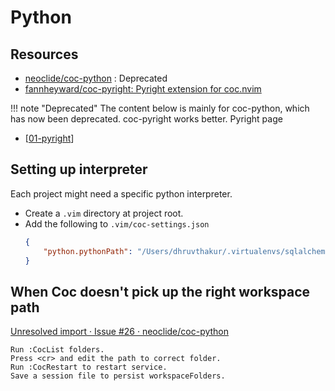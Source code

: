 Python
===

Resources
----
- [neoclide/coc-python](https://github.com/neoclide/coc-python) : Deprecated
- [fannheyward/coc-pyright: Pyright extension for
    coc.nvim](https://github.com/fannheyward/coc-pyright)


!!! note "Deprecated"
    The content below is mainly for coc-python, which has now been deprecated.
    coc-pyright works better. Pyright page
- [[01-pyright]]


Setting up interpreter
---
Each project might need a specific python interpreter.

- Create a `.vim` directory at project root.
- Add the following to `.vim/coc-settings.json`
    ```json
    {
        "python.pythonPath": "/Users/dhruvthakur/.virtualenvs/sqlalchemy/bin/python"
    }
    ```


When Coc doesn't pick up the right workspace path
---

[Unresolved import · Issue #26 · neoclide/coc-python](https://github.com/neoclide/coc-python/issues/26)

```
Run :CocList folders.
Press <cr> and edit the path to correct folder.
Run :CocRestart to restart service.
Save a session file to persist workspaceFolders.
```

[//begin]: # "Autogenerated link references for markdown compatibility"
[01-pyright]: ../../../../../../programming/python/setup/01-pyright.md "Pyright"
[//end]: # "Autogenerated link references"
